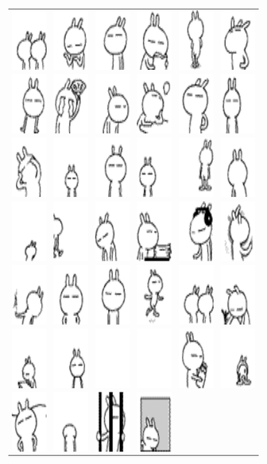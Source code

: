 <table border="0">
  <tr>
    <td align="center">
      <img src="../../image/tusiji/tusiji_0001.gif" height="120" width="120" />
    </td>
    <td align="center">
      <img src="../../image/tusiji/tusiji_0002.gif" height="120" width="120" />
    </td>
    <td align="center">
      <img src="../../image/tusiji/tusiji_0003.gif" height="120" width="120" />
    </td>
    <td align="center">
      <img src="../../image/tusiji/tusiji_0004.gif" height="120" width="120" />
    </td>
    <td align="center">
      <img src="../../image/tusiji/tusiji_0005.gif" height="120" width="120" />
    </td>
    <td align="center">
      <img src="../../image/tusiji/tusiji_0006.gif" height="120" width="120" />
    </td>
  </tr>
  <tr>
    <td align="center">
      <img src="../../image/tusiji/tusiji_0007.gif" height="120" width="120" />
    </td>
    <td align="center">
      <img src="../../image/tusiji/tusiji_0008.gif" height="120" width="120" />
    </td>
    <td align="center">
      <img src="../../image/tusiji/tusiji_0009.gif" height="120" width="120" />
    </td>
    <td align="center">
      <img src="../../image/tusiji/tusiji_0010.gif" height="120" width="120" />
    </td>
    <td align="center">
      <img src="../../image/tusiji/tusiji_0011.gif" height="120" width="120" />
    </td>
    <td align="center">
      <img src="../../image/tusiji/tusiji_0012.gif" height="120" width="120" />
    </td>
  </tr>
  <tr>
    <td align="center">
      <img src="../../image/tusiji/tusiji_0013.gif" height="120" width="120" />
    </td>
    <td align="center">
      <img src="../../image/tusiji/tusiji_0014.gif" height="120" width="120" />
    </td>
    <td align="center">
      <img src="../../image/tusiji/tusiji_0015.gif" height="120" width="120" />
    </td>
    <td align="center">
      <img src="../../image/tusiji/tusiji_0016.gif" height="120" width="120" />
    </td>
    <td align="center">
      <img src="../../image/tusiji/tusiji_0017.gif" height="120" width="120" />
    </td>
    <td align="center">
      <img src="../../image/tusiji/tusiji_0018.gif" height="120" width="120" />
    </td>
  </tr>
  <tr>
    <td align="center">
      <img src="../../image/tusiji/tusiji_0019.gif" height="120" width="120" />
    </td>
    <td align="center">
      <img src="../../image/tusiji/tusiji_0020.gif" height="120" width="120" />
    </td>
    <td align="center">
      <img src="../../image/tusiji/tusiji_0021.gif" height="120" width="120" />
    </td>
    <td align="center">
      <img src="../../image/tusiji/tusiji_0022.gif" height="120" width="120" />
    </td>
    <td align="center">
      <img src="../../image/tusiji/tusiji_0023.gif" height="120" width="120" />
    </td>
    <td align="center">
      <img src="../../image/tusiji/tusiji_0024.gif" height="120" width="120" />
    </td>
  </tr>
  <tr>
    <td align="center">
      <img src="../../image/tusiji/tusiji_0025.gif" height="120" width="120" />
    </td>
    <td align="center">
      <img src="../../image/tusiji/tusiji_0026.gif" height="120" width="120" />
    </td>
    <td align="center">
      <img src="../../image/tusiji/tusiji_0027.gif" height="120" width="120" />
    </td>
    <td align="center">
      <img src="../../image/tusiji/tusiji_0028.gif" height="120" width="120" />
    </td>
    <td align="center">
      <img src="../../image/tusiji/tusiji_0029.gif" height="120" width="120" />
    </td>
    <td align="center">
      <img src="../../image/tusiji/tusiji_0030.gif" height="120" width="120" />
    </td>
  </tr>
  <tr>
    <td align="center">
      <img src="../../image/tusiji/tusiji_0031.gif" height="120" width="120" />
    </td>
    <td align="center">
      <img src="../../image/tusiji/tusiji_0032.gif" height="120" width="120" />
    </td>
    <td align="center">
      <img src="../../image/tusiji/tusiji_0033.gif" height="120" width="120" />
    </td>
    <td align="center">
      <img src="../../image/tusiji/tusiji_0034.gif" height="120" width="120" />
    </td>
    <td align="center">
      <img src="../../image/tusiji/tusiji_0035.gif" height="120" width="120" />
    </td>
    <td align="center">
      <img src="../../image/tusiji/tusiji_0036.gif" height="120" width="120" />
    </td>
  </tr>
  <tr>
    <td align="center">
      <img src="../../image/tusiji/tusiji_0037.gif" height="120" width="120" />
    </td>
    <td align="center">
      <img src="../../image/tusiji/tusiji_0038.gif" height="120" width="120" />
    </td>
    <td align="center">
      <img src="../../image/tusiji/tusiji_0039.gif" height="120" width="120" />
    </td>
    <td align="center">
      <img src="../../image/tusiji/tusiji_0040.gif" height="120" width="120" />
    </td>
  </tr>
</table>
